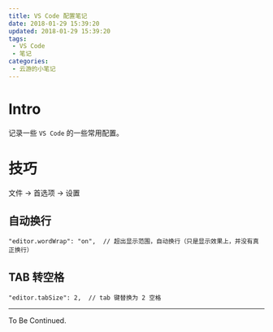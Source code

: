 ```yaml
---
title: VS Code 配置笔记
date: 2018-01-29 15:39:20
updated: 2018-01-29 15:39:20
tags:
 - VS Code
 - 笔记
categories:
 - 云游的小笔记
---
```


# Intro

记录一些 `VS Code` 的一些常用配置。

<!-- more -->

# 技巧
文件 -> 首选项 -> 设置
##  自动换行
```
"editor.wordWrap": "on",  // 超出显示范围，自动换行（只是显示效果上，并没有真正换行）
```

## TAB 转空格
```
"editor.tabSize": 2,  // tab 键替换为 2 空格
```


---

To Be Continued.